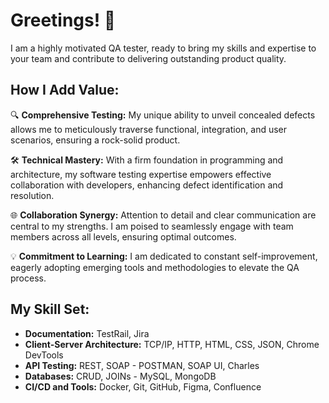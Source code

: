 # Greetings! 👋

I am a highly motivated QA tester, ready to bring my skills and expertise to your team and contribute to delivering outstanding product quality.

## How I Add Value:

🔍 **Comprehensive Testing:** My unique ability to unveil concealed defects allows me to meticulously traverse functional, integration, and user scenarios, ensuring a rock-solid product.

🛠️ **Technical Mastery:** With a firm foundation in programming and architecture, my software testing expertise empowers effective collaboration with developers, enhancing defect identification and resolution.

🌐 **Collaboration Synergy:** Attention to detail and clear communication are central to my strengths. I am poised to seamlessly engage with team members across all levels, ensuring optimal outcomes.

💡 **Commitment to Learning:** I am dedicated to constant self-improvement, eagerly adopting emerging tools and methodologies to elevate the QA process.

## My Skill Set:

- **Documentation:** TestRail, Jira
- **Client-Server Architecture:** TCP/IP, HTTP, HTML, CSS, JSON, Chrome DevTools
- **API Testing:** REST, SOAP - POSTMAN, SOAP UI, Charles
- **Databases:** CRUD, JOINs - MySQL, MongoDB
- **CI/CD and Tools:** Docker, Git, GitHub, Figma, Confluence
